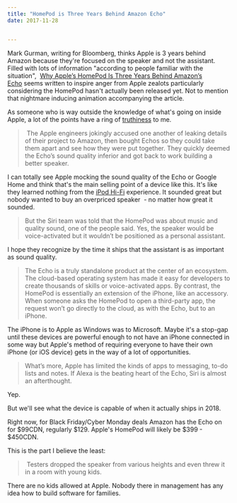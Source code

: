 ```yaml
---
title: "HomePod is Three Years Behind Amazon Echo"
date: 2017-11-28


---
```

<p>Mark Gurman, writing for Bloomberg, thinks Apple is 3 years behind Amazon because they're focused on the speaker and not the assistant. Filled with lots of information "according to people familiar with the situation",  <a href="https://www.bloomberg.com/news/articles/2017-11-21/why-apple-s-homepod-is-three-years-behind-amazon-s-echo">Why Apple’s HomePod Is Three Years Behind Amazon’s Echo</a> seems written to inspire anger from Apple zealots particularly considering the HomePod hasn't actually been released yet. Not to mention that nightmare inducing animation accompanying the article.</p>
<p>As someone who is way outside the knowledge of what's going on inside Apple, a lot of the points have a ring of <a href="https://en.wikipedia.org/wiki/Truthiness">truthiness</a> to me.</p>
<blockquote><p> The Apple engineers jokingly accused one another of leaking details of their project to Amazon, then bought Echos so they could take them apart and see how they were put together. They quickly deemed the Echo’s sound quality inferior and got back to work building a better speaker.</p></blockquote>
<p>I can totally see Apple mocking the sound quality of the Echo or Google Home and think that's the main selling point of a device like this. It's like they learned nothing from the <a href="https://en.wikipedia.org/wiki/IPod_Hi-Fi">iPod Hi-Fi</a> experience. It sounded great but nobody wanted to buy an overpriced speaker  - no matter how great it sounded.</p>
<blockquote><p>But the Siri team was told that the HomePod was about music and quality sound, one of the people said. Yes, the speaker would be voice-activated but it wouldn’t be positioned as a personal assistant.</p></blockquote>
<p>I hope they recognize by the time it ships that the assistant is as important as sound quality.</p>
<blockquote><p>The Echo is a truly standalone product at the center of an ecosystem. The cloud-based operating system has made it easy for developers to create thousands of skills or voice-activated apps. By contrast, the HomePod is essentially an extension of the iPhone, like an accessory. When someone asks the HomePod to open a third-party app, the request won’t go directly to the cloud, as with the Echo, but to an iPhone.</p></blockquote>
<p>The iPhone is to Apple as Windows was to Microsoft. Maybe it's a stop-gap until these devices are powerful enough to not have an iPhone connected in some way but Apple's method of requiring everyone to have their own iPhone (or iOS device) gets in the way of a lot of opportunities.</p>
<blockquote><p>What’s more, Apple has limited the kinds of apps to messaging, to-do lists and notes. If Alexa is the beating heart of the Echo, Siri is almost an afterthought.</p></blockquote>
<p>Yep.</p>
<p>But we'll see what the device is capable of when it actually ships in 2018.</p>
<p>Right now, for Black Friday/Cyber Monday deals Amazon has the Echo on for $99CDN, regularly $129. Apple's HomePod will likely be $399 - $450CDN.</p>
<p>This is the part I believe the least:</p>
<blockquote><p> Testers dropped the speaker from various heights and even threw it in a room with young kids.</p></blockquote>
<p>There are no kids allowed at Apple. Nobody there in management has any idea how to build software for families.</p>
